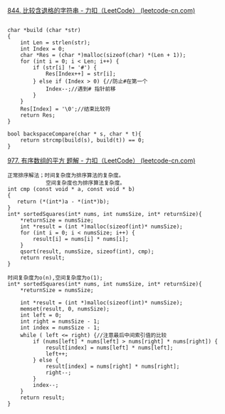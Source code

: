 [844. 比较含退格的字符串 - 力扣（LeetCode） (leetcode-cn.com)](https://leetcode-cn.com/problems/backspace-string-compare/submissions/)

```

char *build (char *str)
{
    int Len = strlen(str);
    int Index = 0;
    char *Res = (char *)malloc(sizeof(char) *(Len + 1));
    for (int i = 0; i < Len; i++) {
        if (str[i] != '#') {
            Res[Index++] = str[i];
        } else if (Index > 0) {//防止#在第一个
            Index--;//遇到# 指针前移 
        }
    }
    Res[Index] = '\0';//结束比较符
    return Res;
}

bool backspaceCompare(char * s, char * t){
    return strcmp(build(s), build(t)) == 0;
}
```

[977. 有序数组的平方 题解 - 力扣（LeetCode） (leetcode-cn.com)](https://leetcode-cn.com/problems/squares-of-a-sorted-array/solution/)

```
正常排序解法；时间复杂度为排序算法的复杂度。
			空间复杂度也为排序算法复杂度。
int cmp (const void * a, const void * b)
{
   return (*(int*)a - *(int*)b);
}
int* sortedSquares(int* nums, int numsSize, int* returnSize){
    *returnSize = numsSize;
    int *result = (int *)malloc(sizeof(int)* numsSize);
    for (int i = 0; i < numsSize; i++) {
        result[i] = nums[i] * nums[i];
    }
    qsort(result, numsSize, sizeof(int), cmp);
    return result;
}
```

```\
时间复杂度为o(n),空间复杂度为o(1);
int* sortedSquares(int* nums, int numsSize, int* returnSize){
    *returnSize = numsSize;
    
    int *result = (int *)malloc(sizeof(int)* numsSize);
    memset(result, 0, numsSize);
    int left = 0;
    int right = numsSize - 1;
    int index = numsSize - 1;
    while ( left <= right) {//注意最后中间索引值的比较
        if (nums[left] * nums[left] > nums[right] * nums[right]) {
            result[index] = nums[left] * nums[left];
            left++;
        } else {
            result[index] = nums[right] * nums[right];
            right--;
        }
        index--;
    }
    return result;
}
```

